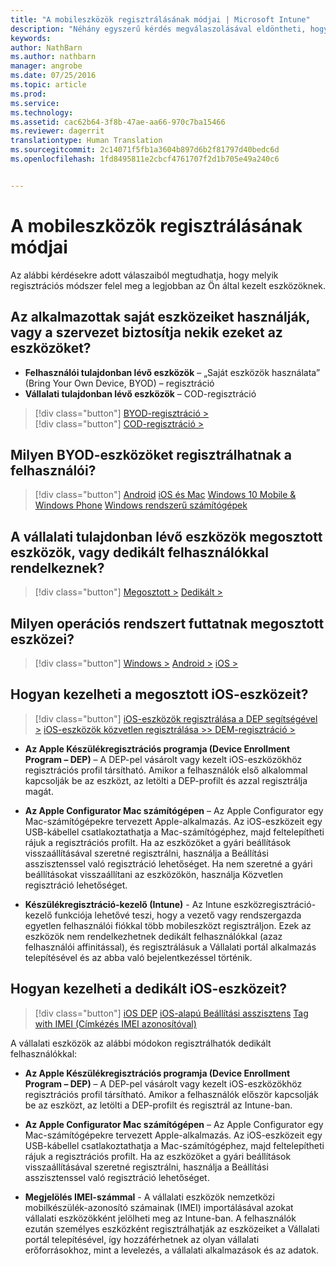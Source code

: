 ```yaml
---
title: "A mobileszközök regisztrálásának módjai | Microsoft Intune"
description: "Néhány egyszerű kérdés megválaszolásával eldöntheti, hogyan végzi el a mobileszközök beléptetését az Intune-ban"
keywords: 
author: NathBarn
ms.author: nathbarn
manager: angrobe
ms.date: 07/25/2016
ms.topic: article
ms.prod: 
ms.service: 
ms.technology: 
ms.assetid: cac62b64-3f8b-47ae-aa66-970c7ba15466
ms.reviewer: dagerrit
translationtype: Human Translation
ms.sourcegitcommit: 2c14071f5fb1a3604b897d6b2f81797d40bedc6d
ms.openlocfilehash: 1fd8495811e2cbcf4761707f2d1b705e49a240c6


---
```


# A mobileszközök regisztrálásának módjai

Az alábbi kérdésekre adott válaszaiból megtudhatja, hogy melyik regisztrációs módszer felel meg a legjobban az Ön által kezelt eszközöknek.

## **Az alkalmazottak saját eszközeiket használják, vagy a szervezet biztosítja nekik ezeket az eszközöket?**

  - **Felhasználói tulajdonban lévő eszközök** – „Saját eszközök használata” (Bring Your Own Device, BYOD) – regisztráció
  - **Vállalati tulajdonban lévő eszközök** – COD-regisztráció

> [!div class="button"]
[BYOD-regisztráció >](#what-byod-devices-can-your-users-enroll)   
> [!div class="button"]
[COD-regisztráció >](#are-your-company-owned-devices-shared-or-do-they-have-dedicated-users)

## **Milyen BYOD-eszközöket regisztrálhatnak a felhasználói?**

> [!div class="button"]
[Android](/intune/deploy-use/set-up-android-management-with-microsoft-intune) [iOS és Mac](/intune/deploy-use/set-up-ios-and-mac-management-with-microsoft-intune) [Windows 10 Mobile & Windows Phone](/intune/deploy-use/set-up-windows-phone-management-with-microsoft-intune) [Windows rendszerű számítógépek](/intune/deploy-use/set-up-windows-device-management-with-microsoft-intune)

## **A vállalati tulajdonban lévő eszközök megosztott eszközök, vagy dedikált felhasználókkal rendelkeznek?**

> [!div class="button"]
[Megosztott >](#what-operating-system-are-your-shared-devices-running)   [Dedikált >](#how-will-you-manage-dedicated-ios-devices)


## **Milyen operációs rendszert futtatnak megosztott eszközei?**

  > [!div class="button"]
  [Windows >](/intune/deploy-use/enroll-corporate-owned-devices-with-the-device-enrollment-manager-in-microsoft-intune) [Android >](/intune/deploy-use/enroll-corporate-owned-devices-with-the-device-enrollment-manager-in-microsoft-intune) [iOS >](#how-will-you-manage-shared-ios-devices)

## **Hogyan kezelheti a megosztott iOS-eszközeit?**

  > [!div class="button"]
  [iOS-eszközök regisztrálása a DEP segítségével >](/intune/deploy-use/ios-device-enrollment-program-in-microsoft-intune) [iOS-eszközök közvetlen regisztrálása >>  ](/intune/deploy-use/ios-direct-enrollment-in-microsoft-intune)[DEM-regisztráció >](/intune/deploy-use/enroll-corporate-owned-devices-with-the-device-enrollment-manager-in-microsoft-intune)

  - **Az Apple Készülékregisztrációs programja (Device Enrollment Program – DEP)** – A DEP-pel vásárolt vagy kezelt iOS-eszközökhöz regisztrációs profil társítható. Amikor a felhasználók első alkalommal kapcsolják be az eszközt, az letölti a DEP-profilt és azzal regisztrálja magát.

  - **Az Apple Configurator Mac számítógépen** – Az Apple Configurator egy Mac-számítógépekre tervezett Apple-alkalmazás. Az iOS-eszközeit egy USB-kábellel csatlakoztathatja a Mac-számítógéphez, majd feltelepítheti rájuk a regisztrációs profilt. Ha az eszközöket a gyári beállítások visszaállításával szeretné regisztrálni, használja a Beállítási asszisztenssel való regisztráció lehetőséget. Ha nem szeretné a gyári beállításokat visszaállítani az eszközökön, használja Közvetlen regisztráció lehetőséget.

  - **Készülékregisztráció-kezelő (Intune)** - Az Intune eszközregisztráció-kezelő funkciója lehetővé teszi, hogy a vezető vagy rendszergazda egyetlen felhasználói fiókkal több mobileszközt regisztráljon. Ezek az eszközök nem rendelkezhetnek dedikált felhasználókkal (azaz felhasználói affinitással), és regisztrálásuk a Vállalati portál alkalmazás telepítésével és az abba való bejelentkezéssel történik.

## **Hogyan kezelheti a dedikált iOS-eszközeit?**

  > [!div class="button"]
   [iOS DEP](/intune/deploy-use/ios-device-enrollment-program-in-microsoft-intune) [iOS-alapú Beállítási asszisztens](/intune/deploy-use/ios-setup-assistant-enrollment-in-microsoft-intune) [Tag with IMEI (Címkézés IMEI azonosítóval)](/intune/deploy-use/specify-corporate-owned-devices-with-international-mobile-equipment-identity-imei-numbers)

  A vállalati eszközök az alábbi módokon regisztrálhatók dedikált felhasználókkal:

  - **Az Apple Készülékregisztrációs programja (Device Enrollment Program – DEP)** – A DEP-pel vásárolt vagy kezelt iOS-eszközökhöz regisztrációs profil társítható. Amikor a felhasználók először kapcsolják be az eszközt, az letölti a DEP-profilt és regisztrál az Intune-ban.

  - **Az Apple Configurator Mac számítógépen** – Az Apple Configurator egy Mac-számítógépekre tervezett Apple-alkalmazás. Az iOS-eszközeit egy USB-kábellel csatlakoztathatja a Mac-számítógéphez, majd feltelepítheti rájuk a regisztrációs profilt. Ha az eszközöket a gyári beállítások visszaállításával szeretné regisztrálni, használja a Beállítási asszisztenssel való regisztráció lehetőséget.

  - **Megjelölés IMEI-számmal** - A vállalati eszközök nemzetközi mobilkészülék-azonosító számainak (IMEI) importálásával azokat vállalati eszközökként jelölheti meg az Intune-ban. A felhasználók ezután személyes eszközként regisztrálhatják az eszközeiket a Vállalati portál telepítésével, így hozzáférhetnek az olyan vállalati erőforrásokhoz, mint a levelezés, a vállalati alkalmazások és az adatok.



<!--HONumber=Oct16_HO3-->


